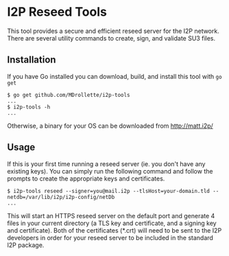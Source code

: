 I2P Reseed Tools
==================

This tool provides a secure and efficient reseed server for the I2P network. There are several utility commands to create, sign, and validate SU3 files.

## Installation

If you have Go installed you can download, build, and install this tool with `go get`

```
$ go get github.com/MDrollette/i2p-tools
...
$ i2p-tools -h
...
```

Otherwise, a binary for your OS can be downloaded from http://matt.i2p/

## Usage

If this is your first time running a reseed server (ie. you don't have any existing keys). You can simply run the following command and follow the prompts to create the appropriate keys and certificates.

```
$ i2p-tools reseed --signer=you@mail.i2p --tlsHost=your-domain.tld --netdb=/var/lib/i2p/i2p-config/netDb
...
```

This will start an HTTPS reseed server on the default port and generate 4 files in your current directory (a TLS key and certificate, and a signing key and certificate). Both of the certificates (*.crt) will need to be sent to the I2P developers in order for your reseed server to be included in the standard I2P package.

